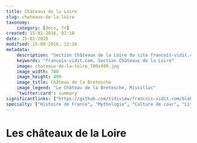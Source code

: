 ```yaml
---
title: Châteaux de la Loire
slug: chateaux-de-la-loire
taxonomy:
    category: [docs, fr]
created: 15-01-2016, 07:10
date: 15-01-2016
modified: 15-08-2016, 12:26
metadata:
    description: "Section Châteaux de la Loire du site francois-vidit.com"
    keywords: "francois-vidit.com, Section Châteaux de la Loire"
    image: chateaux-de-la-loire_700x499.jpg
    image_width: 700
    image_height: 499
    image_title: Château de la Bretesche
    image_legend: "Le Château de la Bretesche, Missillac"
    'twitter:card': summary
significantlinks: ["https://github.com/tidiview/francois-vidit.com/blob/develop/user/sites/docs/pages/01.home/03.chateaux-de-la-loire/chapter.fr.md"]
specialty: ["Histoire de France", "Mythologie", "Culture de cour", "Littérature de l'Empire Romain", "Littérature romaine impériale"]
---
```


# Les châteaux de la Loire